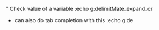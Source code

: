 " Check value of a variable
:echo g:delimitMate_expand_cr
- can also do tab completion with this
:echo g:de <tab>
